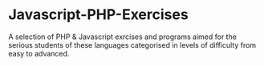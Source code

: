# Javascript-PHP-Exercises
A selection of PHP & Javascript exrcises and programs aimed for the serious students of these languages categorised in levels of difficulty from easy to advanced. 
